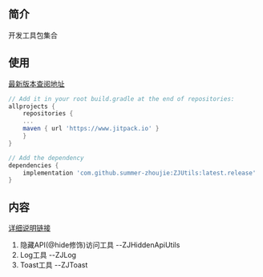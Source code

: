 ## 简介
开发工具包集合

## 使用

[最新版本查阅地址](https://www.jitpack.io/#summer-zhoujie/ZJUtils)

```gradle
// Add it in your root build.gradle at the end of repositories:
allprojects {
    repositories {
	...
	maven { url 'https://www.jitpack.io' }
    }
}
```
```gradle
// Add the dependency
dependencies {
    implementation 'com.github.summer-zhoujie:ZJUtils:latest.release'
}
```


## 内容

[详细说明链接](https://skyjimzhoujie.gitbook.io/zjutils/)

1. 隐藏API(@hide修饰)访问工具 --ZJHiddenApiUtils
2. Log工具 --ZJLog
3. Toast工具 --ZJToast
